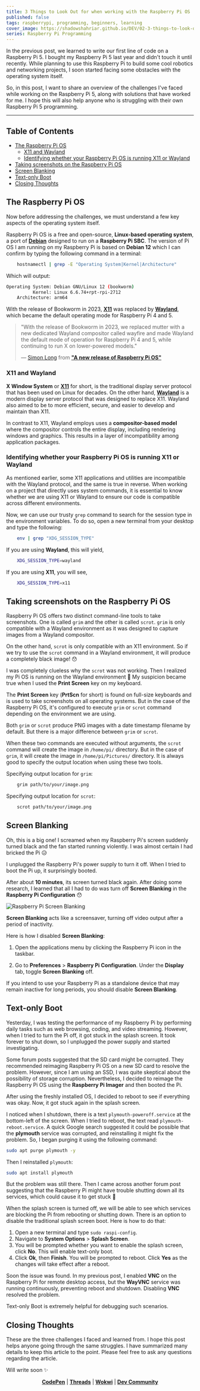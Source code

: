 ```yaml
---
title: 3 Things to Look Out for when working with the Raspberry Pi OS
published: false
tags: raspberrypi, programming, beginners, learning
cover_image: https://shadowshahriar.github.io/DEV/02-3-things-to-look-out-for-when-working-with-the-raspberry-pi-os/images/cover.jpg
series: Raspberry Pi Programming
---
```


In the previous post, we learned to write our first line of code on a Raspberry Pi 5. I bought my Raspberry Pi 5 last year and didn't touch it until recently. While planning to use this Raspberry Pi to build some cool robotics and networking projects, I soon started facing some obstacles with the operating system itself.

So, in this post, I want to share an overview of the challenges I've faced while working on the Raspberry Pi 5, along with solutions that have worked for me. I hope this will also help anyone who is struggling with their own Raspberry Pi 5 programming.

---

## Table of Contents

-   [The Raspberry Pi OS](#the-raspberry-pi-os)
    -   [X11 and Wayland](#x11-and-wayland)
    -   [Identifying whether your Raspberry Pi OS is running X11 or Wayland](#identifying-whether-your-raspberry-pi-os-is-running-x11-or-wayland)
-   [Taking screenshots on the Raspberry Pi OS](#taking-screenshots-on-the-raspberry-pi-os)
-   [Screen Blanking](#screen-blanking)
-   [Text-only Boot](#text-only-boot)
-   [Closing Thoughts](#closing-thoughts)

## The Raspberry Pi OS

Now before addressing the challenges, we must understand a few key aspects of the operating system itself.

Raspberry Pi OS is a free and open-source, **Linux-based operating system**, a port of [**Debian**][WIKIPEDIA-DEBIAN] designed to run on a **Raspberry Pi SBC**. The version of Pi OS I am running on my Raspberry Pi is based on **Debian 12** which I can confirm by typing the following command in a terminal:

```bash
	hostnamectl | grep -E "Operating System|Kernel|Architecture"
```

Which will output:

```bash
Operating System: Debian GNU/Linux 12 (bookworm)
		  Kernel: Linux 6.6.74+rpt-rpi-2712
	Architecture: arm64
```

With the release of Bookworm in 2023, [**X11**][WIKIPEDIA-X11] was replaced by [**Wayland**][WIKIPEDIA-WAYLAND], which became the default operating mode for Raspberry Pi 4 and 5.

> "With the release of Bookworm in 2023, we replaced mutter with a new dedicated Wayland compositor called wayfire and made Wayland the default mode of operation for Raspberry Pi 4 and 5, while continuing to run X on lower-powered models."
>
> — [Simon Long][AUTHOR-01] from [**"A new release of Raspberry Pi OS"**][SOURCE-01]

### X11 and Wayland

**X Window System** or [**X11**][WIKIPEDIA-X11] for short, is the traditional display server protocol that has been used on Linux for decades. On the other hand, [**Wayland**][WIKIPEDIA-WAYLAND] is a modern display server protocol that was designed to replace X11. Wayland also aimed to be to more efficient, secure, and easier to develop and maintain than X11.

In contrast to X11, Wayland employs uses a **compositor-based model** where the compositor controls the entire display, including rendering windows and graphics. This results in a layer of incompatibility among application packages.

### Identifying whether your Raspberry Pi OS is running X11 or Wayland

As mentioned earlier, some X11 applications and utilities are incompatible with the Wayland protocol, and the same is true in reverse. When working on a project that directly uses system commands, it is essential to know whether we are using X11 or Wayland to ensure our code is compatible across different environments.

Now, we can use our trusty `grep` command to search for the session type in the environment variables. To do so, open a new terminal from your desktop and type the following:

```bash
	env | grep "XDG_SESSION_TYPE"
```

If you are using **Wayland**, this will yield,

```bash
	XDG_SESSION_TYPE=wayland
```

If you are using **X11**, you will see,

```bash
	XDG_SESSION_TYPE=x11
```

## Taking screenshots on the Raspberry Pi OS

Raspberry Pi OS offers two distinct command-line tools to take screenshots. One is called `grim` and the other is called `scrot`. `grim` is only compatible with a Wayland environment as it was designed to capture images from a Wayland compositor.

On the other hand, `scrot` is only compatible with an X11 environment. So if we try to use the `scrot` command in a Wayland environment, it will produce a completely black image! 😯

I was completely clueless why the `scrot` was not working. Then I realized my Pi OS is running on the Wayland environment 🙈 My suspicion became true when I used the **Print Screen** key on my keyboard.

The **Print Screen** key (**PrtScn** for short) is found on full-size keyboards and is used to take screenshots on all operating systems. But in the case of the Raspberry Pi OS, it's configured to execute `grim` or `scrot` command depending on the environment we are using.

Both `grim` or `scrot` produce PNG images with a date timestamp filename by default. But there is a major difference between `grim` or `scrot`.

When these two commands are executed without arguments, the `scrot` command will create the image in `/home/pi/` directory. But in the case of `grim`, it will create the image in `/home/pi/Pictures/` directory. It is always good to specify the output location when using these two tools.

Specifying output location for `grim`:

```bash
	grim path/to/your/image.png
```

Specifying output location for `scrot`:

```bash
	scrot path/to/your/image.png
```

## Screen Blanking

Oh, this is a big one! I screamed when my Raspberry Pi's screen suddenly turned black and the fan started running violently. I was almost certain I had bricked the Pi 😥

I unplugged the Raspberry Pi's power supply to turn it off. When I tried to boot the Pi up, it surprisingly booted.

After about **10 minutes**, its screen turned black again. After doing some research, I learned that all I had to do was turn off **Screen Blanking** in the **Raspberry Pi Configuration** 😯

![Raspberry Pi Screen Blanking][SCREEN-BLANKING]

**Screen Blanking** acts like a screensaver, turning off video output after a period of inactivity.

Here is how I disabled **Screen Blanking**:

1. Open the applications menu by clicking the Raspberry Pi icon in the taskbar.

2. Go to **Preferences** > **Raspberry Pi Configuration**. Under the **Display** tab, toggle **Screen Blanking** off.

If you intend to use your Raspberry Pi as a standalone device that may remain inactive for long periods, you should disable **Screen Blanking**.

## Text-only Boot

Yesterday, I was testing the performance of my Raspberry Pi by performing daily tasks such as web browsing, coding, and video streaming. However, when I tried to turn the Pi off, it got stuck in the splash screen. It took forever to shut down, so I unplugged the power supply and started investigating.

Some forum posts suggested that the SD card might be corrupted. They recommended reimaging Raspberry Pi OS on a new SD card to resolve the problem. However, since I am using an SSD, I was quite skeptical about the possibility of storage corruption. Nevertheless, I decided to reimage the Raspberry Pi OS using the **Raspberry Pi Imager** and then booted the Pi.

After using the freshly installed OS, I decided to reboot to see if everything was okay. Now, it got stuck again in the splash screen.

I noticed when I shutdown, there is a text `plymouth-poweroff.service` at the bottom-left of the screen. When I tried to reboot, the text read `plymouth-reboot.service`. A quick Google search suggested it could be possible that the **plymouth** service was corrupted, and reinstalling it might fix the problem. So, I began purging it using the following command:

```bash
sudo apt purge plymouth -y
```

Then I reinstalled `plymouth`:

```bash
sudo apt install plymouth
```

But the problem was still there. Then I came across another forum post suggesting that the Raspberry Pi might have trouble shutting down all its services, which could cause it to get stuck 🤔

When the splash screen is turned off, we will be able to see which services are blocking the Pi from rebooting or shutting down. There is an option to disable the traditional splash screen boot. Here is how to do that:

1. Open a new terminal and type `sudo raspi-config`.
2. Navigate to **System Options** > **Splash Screen**.
3. You will be prompted whether you want to enable the splash screen, click **No**. This will enable text-only boot.
4. Click **Ok**, then **Finish**. You will be prompted to reboot. Click **Yes** as the changes will take effect after a reboot.

Soon the issue was found. In my previous post, I enabled **VNC** on the Raspberry Pi for remote desktop access, but the **WayVNC** service was running continuously, preventing reboot and shutdown. Disabling **VNC** resolved the problem.

Text-only Boot is extremely helpful for debugging such scenarios.

## Closing Thoughts

These are the three challenges I faced and learned from. I hope this post helps anyone going through the same struggles. I have summarized many details to keep this article to the point. Please feel free to ask any questions regarding the article.

Will write soon ✨

<center><a href="https://codepen.io/ShadowShahriar"><b>CodePen</b></a> | <a href="https://www.threads.net/@shadowshahriar"><b>Threads</b></a> | <a href="https://wokwi.com/makers/shadowshahriar"><b>Wokwi</b></a> | <a href="https://dev.to/shadowshahriar"><b>Dev Community</b></a></center>

<!--- links --->

[WIKIPEDIA-X11]: https://en.wikipedia.org/wiki/X_Window_System
[WIKIPEDIA-WAYLAND]: https://en.wikipedia.org/wiki/Wayland_(protocol)
[WIKIPEDIA-DEBIAN]: https://en.wikipedia.org/wiki/Debian
[RELEASE-OF-DEBIAN]: https://www.debian.org/releases/bookworm/
[RELEASE-OF-PI-5]: https://www.raspberrypi.com/news/raspberry-pi-5-available-now/
[SOURCE-01]: https://www.raspberrypi.com/news/a-new-release-of-raspberry-pi-os/
[AUTHOR-01]: https://www.raspberrypi.com/news/author/simon-long

<!-- images -->

[SCREEN-BLANKING]: https://shadowshahriar.github.io/DEV/02-3-things-to-look-out-for-when-working-with-the-raspberry-pi-os/images/screen-blanking.png
